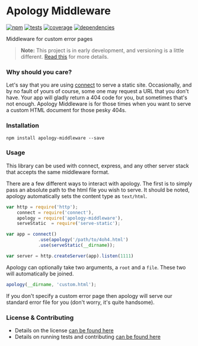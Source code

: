 # Apology Middleware

[![npm](http://img.shields.io/npm/v/apology-middleware.svg?style=flat)](https://badge.fury.io/js/apology-middleware) [![tests](http://img.shields.io/travis/carrot/apology-middleware/master.svg?style=flat)](https://travis-ci.org/carrot/apology-middleware)
[![coverage](http://img.shields.io/coveralls/carrot/apology-middleware.svg?style=flat)](https://coveralls.io/r/carrot/apology-middleware) [![dependencies](http://img.shields.io/gemnasium/carrot/apology-middleware.svg?style=flat)](https://david-dm.org/carrot/apology-middleware)

Middleware for custom error pages

> **Note:** This project is in early development, and versioning is a little different. [Read this](http://markup.im/#q4_cRZ1Q) for more details.

### Why should you care?

Let's say that you are using [connect](https://github.com/senchalabs/connect) to serve a static site. Occasionally, and by no fault of yours of course, some one may request a URL that you don't have. Your app will gladly return a 404 code for you, but sometimes that's not enough. Apology Middleware is for those times when you want to serve a custom HTML document for those pesky 404s.  

### Installation

`npm install apology-middleware --save`

### Usage

This library can be used with connect, express, and any other server stack that accepts the same middleware format.

There are a few different ways to interact with apology. The first is to simply pass an absolute path to the html file you wish to serve. It should be noted, apology automatically sets the content type as `text/html`.

```js
var http = require('http');
    connect = require('connect'),
    apology = require('apology-middleware'),
    serveStatic  = require('serve-static');

var app = connect()
            .use(apology('/path/to/4oh4.html')
            .use(serveStatic(__dirname));

var server = http.createServer(app).listen(1111)
```

Apology can optionally take two arguments, a `root` and a `file`. These two will automatically be joined.

```js
apology(__dirname, 'custom.html');
```

If you don't specify a custom error page then apology will serve our standard error file for you (don't worry, it's quite handsome).

### License & Contributing

- Details on the license [can be found here](LICENSE.md)
- Details on running tests and contributing [can be found here](contributing.md)
